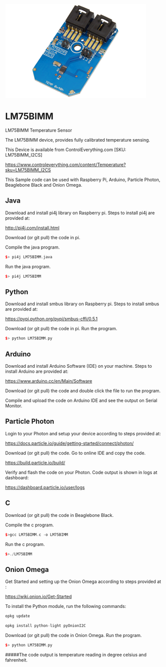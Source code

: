 [![LM75BIMM](LM75BIMM_I2CS.png)](https://www.controleverything.com/content/Temperature?sku=LM75BIMM_I2CS)
# LM75BIMM
LM75BIMM Temperature Sensor

The LM75BIMM device, provides fully calibrated temperature sensing.

This Device is available from ControlEverything.com [SKU: LM75BIMM_I2CS]

https://www.controleverything.com/content/Temperature?sku=LM75BIMM_I2CS

This Sample code can be used with Raspberry Pi, Arduino, Particle Photon, Beaglebone Black and Onion Omega.

## Java
Download and install pi4j library on Raspberry pi. Steps to install pi4j are provided at:

http://pi4j.com/install.html

Download (or git pull) the code in pi.

Compile the java program.
```cpp
$> pi4j LM75BIMM.java
```

Run the java program.
```cpp
$> pi4j LM75BIMM
```

## Python
Download and install smbus library on Raspberry pi. Steps to install smbus are provided at:

https://pypi.python.org/pypi/smbus-cffi/0.5.1

Download (or git pull) the code in pi. Run the program.

```cpp
$> python LM75BIMM.py
```

## Arduino
Download and install Arduino Software (IDE) on your machine. Steps to install Arduino are provided at:

https://www.arduino.cc/en/Main/Software

Download (or git pull) the code and double click the file to run the program.

Compile and upload the code on Arduino IDE and see the output on Serial Monitor.


## Particle Photon

Login to your Photon and setup your device according to steps provided at:

https://docs.particle.io/guide/getting-started/connect/photon/

Download (or git pull) the code. Go to online IDE and copy the code.

https://build.particle.io/build/

Verify and flash the code on your Photon. Code output is shown in logs at dashboard:

https://dashboard.particle.io/user/logs


## C

Download (or git pull) the code in Beaglebone Black.

Compile the c program.
```cpp
$>gcc LM75BIMM.c -o LM75BIMM
```
Run the c program.
```cpp
$>./LM75BIMM
```

## Onion Omega

Get Started and setting up the Onion Omega according to steps provided at :

https://wiki.onion.io/Get-Started

To install the Python module, run the following commands:
```cpp
opkg update
```
```cpp
opkg install python-light pyOnionI2C
```

Download (or git pull) the code in Onion Omega. Run the program.

```cpp
$> python LM75BIMM.py
```

#####The code output is temperature reading in degree celsius and fahrenheit.
